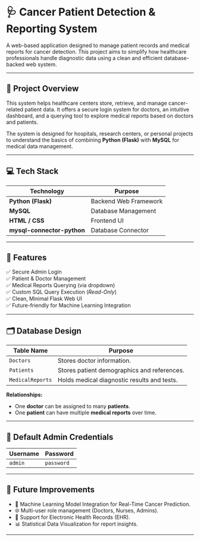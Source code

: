 # 🩺 Cancer Patient Detection & Reporting System

A web-based application designed to manage patient records and medical reports for cancer detection. This project aims to simplify how healthcare professionals handle diagnostic data using a clean and efficient database-backed web system.

---

## 🚀 Project Overview

This system helps healthcare centers store, retrieve, and manage cancer-related patient data. It offers a secure login system for doctors, an intuitive dashboard, and a querying tool to explore medical reports based on doctors and patients.

The system is designed for hospitals, research centers, or personal projects to understand the basics of combining **Python (Flask)** with **MySQL** for medical data management.

---

## 💻 Tech Stack

| Technology        | Purpose                  |
|--------------------|---------------------------|
| **Python (Flask)** | Backend Web Framework     |
| **MySQL**          | Database Management       |
| **HTML / CSS**     | Frontend UI               |
| **mysql-connector-python** | Database Connector |

---

## 📂 Features

✅ Secure Admin Login  
✅ Patient & Doctor Management  
✅ Medical Reports Querying (via dropdown)  
✅ Custom SQL Query Execution (*Read-Only*)  
✅ Clean, Minimal Flask Web UI  
✅ Future-friendly for Machine Learning Integration  

---

## 🗂 Database Design

| Table Name      | Purpose                                         |
|-----------------|-------------------------------------------------|
| `Doctors`        | Stores doctor information.                     |
| `Patients`       | Stores patient demographics and references.    |
| `MedicalReports` | Holds medical diagnostic results and tests.    |

**Relationships:**  
- One **doctor** can be assigned to many **patients**.  
- One **patient** can have multiple **medical reports** over time.

---

## 🔐 Default Admin Credentials

| Username | Password |
|----------|----------|
| `admin`  | `password` |

---

## 🧠 Future Improvements

- 📌 Machine Learning Model Integration for Real-Time Cancer Prediction.
- 🌐 Multi-user role management (Doctors, Nurses, Admins).
- 🏥 Support for Electronic Health Records (EHR).
- 📊 Statistical Data Visualization for report insights.

---

